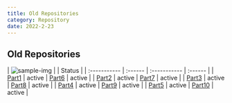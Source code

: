 ```yaml
---
title: Old Repositories
category: Repository
date: 2022-2-23
---
```


## Old Repositories

| ![sample-img](https://avatars.githubusercontent.com/u/67372333?s=40&v=4) | | Status |
| :----------- | :------ | :----------- | :------ |
| [Part1]({{site.url}}{{site.baseurl}}/repository/p1/) | active | [Part6]({{site.url}}{{site.baseurl}}/repository/p6/) | active |
| [Part2]({{site.url}}{{site.baseurl}}/repository/p2/) | active | [Part7]({{site.url}}{{site.baseurl}}/repository/p7/) | active |
| [Part3]({{site.url}}{{site.baseurl}}/repository/p3/) | active | [Part8]({{site.url}}{{site.baseurl}}/repository/p8/) | active |
| [Part4]({{site.url}}{{site.baseurl}}/repository/p4/) | active | [Part9]({{site.url}}{{site.baseurl}}/repository/p9/) | active |
| [Part5]({{site.url}}{{site.baseurl}}/repository/p5/) | active | [Part10]({{site.url}}{{site.baseurl}}/repository/p10/) | active |
